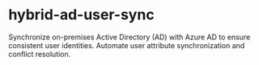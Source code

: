 # hybrid-ad-user-sync
Synchronize on-premises Active Directory (AD) with Azure AD to ensure consistent user identities. Automate user attribute synchronization and conflict resolution.
